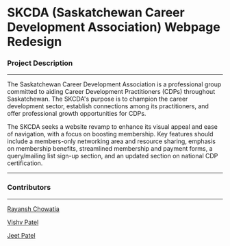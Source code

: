 # SKCDA (Saskatchewan Career Development Association) Webpage Redesign

### Project Description
---

The Saskatchewan Career Development Association is a professional group committed to aiding Career Development Practitioners (CDPs) throughout Saskatchewan. The SKCDA's purpose is to champion the career development sector, establish connections among its practitioners, and offer professional growth opportunities for CDPs.

The SKCDA seeks a website revamp to enhance its visual appeal and ease of navigation, with a focus on boosting membership. Key features should include a members-only networking area and resource sharing, emphasis on membership benefits, streamlined membership and payment forms, a query/mailing list sign-up section, and an updated section on national CDP certification.

---

### Contributors
---
[Rayansh Chowatia](github.com/Rayansh-Chowatia)

[Vishv Patel](github.com/Vishvp345)

[Jeet Patel](github.com/Jeet0410)
